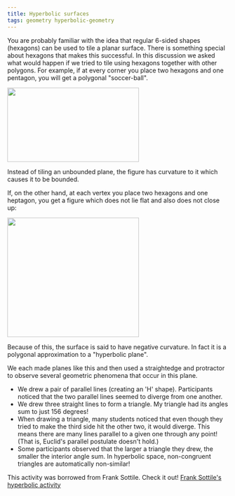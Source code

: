 ```yaml
---
title: Hyperbolic surfaces
tags: geometry hyperbolic-geometry
---
```


You are probably familiar with the idea that regular 6-sided shapes (hexagons) can be used to tile a planar surface. There is something special about hexagons that makes this successful. In this discussion we asked what would happen if we tried to tile using hexagons together with other polygons. For example, if at every corner you place two hexagons and one pentagon, you will get a polygonal "soccer-ball".<!--more-->

<img src="{{ site.baseurl }}/assets/misc/soccer-ball.png" width="300" height="169" />

Instead of tiling an unbounded plane, the figure has curvature to it which causes it to be bounded.

If, on the other hand, at each vertex you place two hexagons and one heptagon, you get a figure which does not lie flat and also does not close up:

<img src="{{ site.baseurl }}/assets/misc/hyperbolic-soccer-ball.gif" width="300" height="272" />

Because of this, the surface is said to have negative curvature. In fact it is a polygonal approximation to a "hyperbolic plane".

We each made planes like this and then used a straightedge and protractor to observe several geometric phenomena that occur in this plane.

* We drew a pair of parallel lines (creating an 'H' shape). Participants noticed that the two parallel lines seemed to diverge from one another.
* We drew three straight lines to form a triangle. My triangle had its angles sum to just 156 degrees!
* When drawing a triangle, many students noticed that even though they tried to make the third side hit the other two, it would diverge. This means there are many lines parallel to a given one through any point! (That is, Euclid's parallel postulate doesn't hold.)
* Some participants observed that the larger a triangle they drew, the smaller the interior angle sum. In hyperbolic space, non-congruent triangles are automatically non-similar!

This activity was borrowed from Frank Sottile. Check it out! <a href="http://www.math.tamu.edu/~frank.sottile/research/subject/stories/hyperbolic_football/index.html">Frank Sottile's hyperbolic activity</a>
